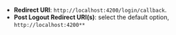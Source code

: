 * **Redirect URI**: `http://localhost:4200/login/callback`.
* **Post Logout Redirect URI(s)**: select the default option, `http://localhost:4200**`